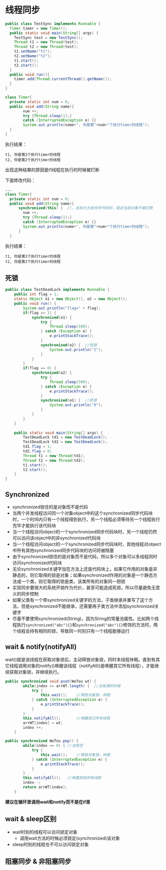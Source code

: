 # 线程同步

```java
public class TestSync implements Runnable {
  Timer timer = new Timer();
  public static void main(String[] args) {
    TestSync test = new TestSync();
    Thread t1 = new Thread(test);
    Thread t2 = new Thread(test);
    t1.setName("t1"); 
    t2.setName("t2");
    t1.start(); 
    t2.start();
  }
  public void run(){
    timer.add(Thread.currentThread().getName());
  }
}

class Timer{
  private static int num = 0;
  public void add(String name){ 
	    num ++;
	    try {Thread.sleep(1);} 
	    catch (InterruptedException e) {}
	    System.out.println(name+", 你是第"+num+"个执行timer的线程");
  }
}
```

执行结果：

```
t1, 你是第2个执行timer的线程
t2, 你是第2个执行timer的线程
```
出现这种结果的原因是t1线程在执行的时候被打断

下面修改代码：

```java
...
class Timer{
  private static int num = 0;
  public void add(String name){
      synchronized(this) {	//，在执行大括号中代码时，锁定当前对象不被打断
	    num ++;
	    try {Thread.sleep(1);} 
	    catch (InterruptedException e) {}
	    System.out.println(name+", 你是第"+num+"个执行timer的线程");
      }
  }    
```

执行结果：

```
t1, 你是第1个执行timer的线程
t2, 你是第2个执行timer的线程
```

## 死锁

```java
public class TestDeadLock implements Runnable {
	public int flag = 1;
	static Object o1 = new Object(), o2 = new Object();
	public void run() {
		System.out.println("flag=" + flag);
		if(flag == 1) {
			synchronized(o1) {
				try {
					Thread.sleep(500);
				} catch (Exception e) {
					e.printStackTrace();
				}
				synchronized(o2) {	//死锁
					System.out.println("1");	
				}
			}
		}
		if(flag == 0) {
			synchronized(o2) {
				try {
					Thread.sleep(500);
				} catch (Exception e) {
					e.printStackTrace();
				}
				synchronized(o1) {	//死锁
					System.out.println("0");
				}
			}
		}
	}	
	
	public static void main(String[] args) {
		TestDeadLock td1 = new TestDeadLock();
		TestDeadLock td2 = new TestDeadLock();
		td1.flag = 1;
		td2.flag = 0;
		Thread t1 = new Thread(td1);
		Thread t2 = new Thread(td2);
		t1.start();
		t2.start();
	}
}
```

## Synchronized

* synchronized锁住的是对象而不是代码
* 当两个并发线程访问同一个对象object中的这个synchronized同步代码块时，一个时间内只有一个线程得到执行，另一个线程必须等待另一个线程执行完毕才能执行该代码块
* 当一个线程访问object的一个synchronized同步代码块时，另一个线程仍然可以访问该object中的非synchronized代码块
* 当一个线程访问object的一个synchronized同步代码块时，其他线程对object中所有其他synchronized同步代码块的访问将被阻塞
* 由于synchronized锁住的是对象而不是代码，所以多个对象可以多线程同时访问synchronized代码块
* 无论synchronized关键字加在方法上还是代码块上，如果它作用的对象是非静态的，则它取得的锁是对象；如果synchronized作用的对象是一个静态方法或一个类，则它取得的锁是类，该类所有的对象同一把锁
* 实现同步要很大的系统开销作为代价，甚至可能造成死锁，所以尽量避免无意义的同步控制
* 如果父类有一个带synchronized关键字的方法，子类继承并重写了这个方法，但是synchronized不能继承，还需要再子类方法中添加synchronized关键字
* 尽量不要使用synchronized(String)，因为String的常量池属性。比如两个线程执行`synchronized("abc"){}`和`synchronized("abc"){}`修饰的方法时，两个线程会持有相同的锁，导致同一时刻只有一个线程能够运行

## wait & notify(notifyAll)

wait()就是说线程在获取对象锁后，主动释放对象锁，同时本线程休眠。直到有其它线程调用对象的notify()唤醒该线程（notifyAll()是唤醒其它所有线程），才能继续获取对象锁，并继续执行。

```java
public synchronized void push(WoTou wt) {
		while(index == arrWT.length) {	//当栈满的时候
			try {
				this.wait();	//释放对象锁，休眠
			} catch (InterruptedException e) {
				e.printStackTrace();
			}
		}
		this.notifyAll();		//唤醒其它所有线程
		arrWT[index] = wt;
		index ++;
	}

public synchronized WoTou pop() {
		while(index == 0) {	//当栈空
			try {
				this.wait();	//释放对象锁，休眠
			} catch (InterruptedException e) {
				e.printStackTrace();
			}
		}
		this.notifyAll();	//唤醒其他所有线程
		index--;
		return arrWT[index];
	}
```

 **建议在循环里调用wait和notify而不是在if里**

## wait & sleep区别

* wait时别的线程可以访问锁定对象
  * 调用wait方法的时候必须锁定(synchronized)该对象
* sleep时别的线程也不可以访问锁定对象

## 阻塞同步 & 非阻塞同步

